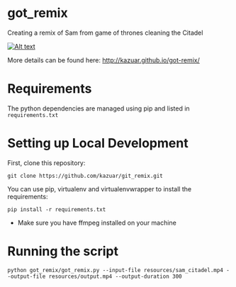 # got_remix

Creating a remix of Sam from game of thrones cleaning the Citadel

[![Alt text](https://img.youtube.com/vi/azU3I1rwNv8/0.jpg)](https://www.youtube.com/watch?v=azU3I1rwNv8)

More details can be found here: http://kazuar.github.io/got-remix/

Requirements
============

The python dependencies are managed using pip and listed in
`requirements.txt`

Setting up Local Development
============================

First, clone this repository:

    git clone https://github.com/kazuar/git_remix.git

You can use pip, virtualenv and virtualenvwrapper to install the requirements:

    pip install -r requirements.txt

* Make sure you have ffmpeg installed on your machine

Running the script
==================

	python got_remix/got_remix.py --input-file resources/sam_citadel.mp4 --output-file resources/output.mp4 --output-duration 300
